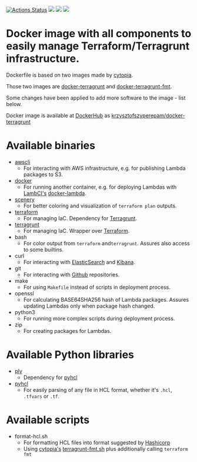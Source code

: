[![Actions Status](https://github.com/Krzysztof-Szyper-Epam/docker-terragrunt/workflows/Build%20and%20Push%20to%20DockerHub/badge.svg)](https://github.com/Krzysztof-Szyper-Epam/docker-terragrunt/actions)
[![](https://images.microbadger.com/badges/image/krzysztofszyperepam/docker-terragrunt.svg)](https://microbadger.com/images/krzysztofszyperepam/docker-terragrunt "Get your own image badge on microbadger.com")
[![](https://images.microbadger.com/badges/version/krzysztofszyperepam/docker-terragrunt.svg)](https://microbadger.com/images/krzysztofszyperepam/docker-terragrunt "Get your own version badge on microbadger.com")
[![](https://images.microbadger.com/badges/commit/krzysztofszyperepam/docker-terragrunt.svg)](https://microbadger.com/images/krzysztofszyperepam/docker-terragrunt "Get your own commit badge on microbadger.com")

# Docker image with all components to easily manage Terraform/Terragrunt infrastructure.
Dockerfile is based on two images made by [cytopia](https://github.com/cytopia).

Those two images are [docker-terragrunt](https://github.com/cytopia/docker-terragrunt/tree/1bc1a2c6de42c6d19f7e91f64f30256c24fd386f) and [docker-terragrunt-fmt](https://github.com/cytopia/docker-terragrunt-fmt/tree/3f8964bea0db043a05d4a8d622f94a07f109b5a7).

Some changes have been applied to add more software to the image - list below.

Docker image is available at [DockerHub](https://hub.docker.com/) as [krzysztofszyperepam/docker-terragrunt](https://hub.docker.com/repository/docker/krzysztofszyperepam/docker-terragrunt)


# Available binaries
* [awscli](https://github.com/aws/aws-cli)
    * For interacting with AWS infrastructure, e.g. for publishing Lambda packages to S3.
* [docker](https://github.com/docker/docker-ce)
    * For running another container, e.g. for deploying Lambdas with [LambCI's](https://github.com/lambci) [docker-lambda](https://github.com/lambci/docker-lambda).
* [scenery](https://github.com/dmlittle/scenery)
    * For better coloring and visualization of `terraform plan` outputs.
* [terraform](https://github.com/hashicorp/terraform)
    * For managing IaC. Dependency for [Terragrunt](https://github.com/gruntwork-io/terragrunt). 
* [terragrunt](https://github.com/gruntwork-io/terragrunt)
    * For managing IaC. Wrapper over [Terraform](https://github.com/hashicorp/terraform).
* bash
    * For color output from `terraform` and`terragrunt`. Assures also access to some builtins.
* curl
    * For interacting with [ElasticSearch](https://github.com/elastic/elasticsearch) and [Kibana](https://github.com/elastic/kibana).
* git
    * For interacting with [Github](https://github.com) repositories.
* make
    * For using `Makefile` instead of scripts in deployment process.
* openssl
    * For calculating BASE64SHA256 hash of Lambda packages. Assures updating Lambdas only when package hash changed.
* python3
    * For running more complex scripts during deployment process.
* zip
    * For creating packages for Lambdas.


# Available Python libraries
* [ply](https://github.com/dabeaz/ply)
    * Dependency for [pyhcl](https://github.com/virtuald/pyhcl)
* [pyhcl](https://github.com/virtuald/pyhcl)
    * For easily parsing of any file in HCL format, whether it's `.hcl`, `.tfvars` or `.tf`.


# Available scripts
* format-hcl.sh
    * For formatting HCL files into format suggested by [Hashicorp](https://github.com/hashicorp/hcl)
    * Using [cytopia's](https://github.com/cytopia) [terragrunt-fmt.sh](https://github.com/cytopia/docker-terragrunt-fmt) plus additionally calling `terraform fmt`
